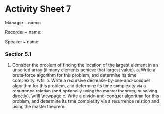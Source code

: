 # Activity Sheet 7

Manager
  ~ name:

Recorder
  ~ name:

Speaker
  ~ name:

### Section 5.1

1. Consider the problem of finding the location of the largest element in an unsorted array (if many elements achieve that largest value).
    a. Write a brute-force algorithm for this problem, and determine its time complexity.
    \vfill
    b. Write a recursive decrease-by-one-and-conquer algorithm for this problem, and determine its time complexity via a recurrence relation (and optionally using the master theorem, or solving directly).
    \vfill
    \newpage
    c. Write a divide-and-conquer algorithm for this problem, and determine its time complexity via a recurrence relation and using the master theorem.
